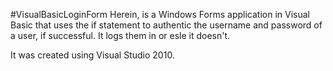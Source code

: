 #VisualBasicLoginForm
Herein, is a Windows Forms application in Visual Basic that uses the if statement to authentic the username and password of a user, if successful. It logs them in or esle it doesn't.

It was created using Visual Studio 2010.
